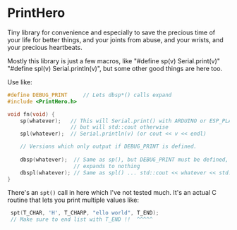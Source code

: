 # PrintHero

Tiny library for convenience and especially to save the precious time of your
life for better things, and your joints from abuse, and your wrists, and your
precious heartbeats.

Mostly this library is just a few macros, like "#define sp(v) Serial.print(v)"
"#define spl(v) Serial.println(v)", but some other good things are here too.

Use like:

```c++
#define DEBUG_PRINT     // Lets dbsp*() calls expand
#include <PrintHero.h>

void fn(void) {
	sp(whatever);   // This will Serial.print() with ARDUINO or ESP_PLATFORM
	                // but will std::cout otherwise
	spl(whatever);  // Serial.println(v) (or cout << v << endl)

	// Versions which only output if DEBUG_PRINT is defined.
	   
	dbsp(whatever);  // Same as sp(), but DEBUG_PRINT must be defined, or it
	                 // expands to nothing
	dbspl(whatever); // Same as spl() ... std::cout << whatever << std::endl
}
```

There's an `spt()` call in here which I've not tested much. It's an actual
C routine that lets you print multiple values like:

```c++
 spt(T_CHAR, 'H', T_CHARP, "ello world", T_END);
 // Make sure to end list with T_END !!  ^^^^^
```
